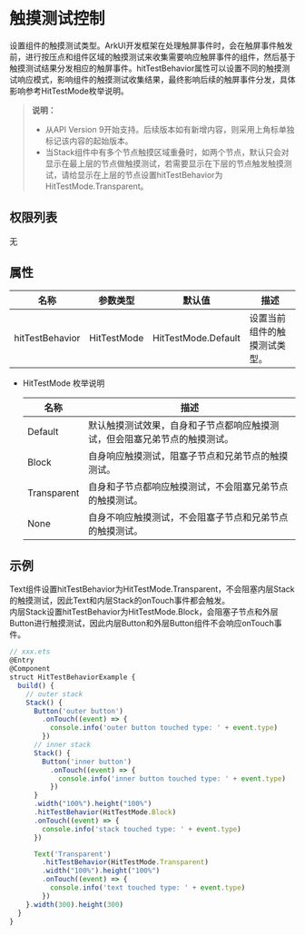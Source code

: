 # 触摸测试控制

设置组件的触摸测试类型。ArkUI开发框架在处理触屏事件时，会在触屏事件触发前，进行按压点和组件区域的触摸测试来收集需要响应触屏事件的组件，然后基于触摸测试结果分发相应的触屏事件。hitTestBehavior属性可以设置不同的触摸测试响应模式，影响组件的触摸测试收集结果，最终影响后续的触屏事件分发，具体影响参考HitTestMode枚举说明。

>  **说明：**
>  - 从API Version 9开始支持。后续版本如有新增内容，则采用上角标单独标记该内容的起始版本。
> - 当Stack组件中有多个节点触摸区域重叠时，如两个节点，默认只会对显示在最上层的节点做触摸测试，若需要显示在下层的节点触发触摸测试，请给显示在上层的节点设置hitTestBehavior为HitTestMode.Transparent。


## 权限列表

无


## 属性

| **名称**               | **参数类型** | **默认值** | **描述**                                  |
| -------------------- | -------- | ------- | ---------------------------------------- |
| hitTestBehavior      | HitTestMode  | HitTestMode.Default   | 设置当前组件的触摸测试类型。       |

- HitTestMode 枚举说明

  | 名称 | 描述 |
  | -------- | -------- |
  | Default | 默认触摸测试效果，自身和子节点都响应触摸测试，但会阻塞兄弟节点的触摸测试。 |
  | Block | 自身响应触摸测试，阻塞子节点和兄弟节点的触摸测试。 |
  | Transparent | 自身和子节点都响应触摸测试，不会阻塞兄弟节点的触摸测试。 |
  | None | 自身不响应触摸测试，不会阻塞子节点和兄弟节点的触摸测试。 |


## 示例

Text组件设置hitTestBehavior为HitTestMode.Transparent，不会阻塞内层Stack的触摸测试，因此Text和内层Stack的onTouch事件都会触发。  
内层Stack设置hitTestBehavior为HitTestMode.Block，会阻塞子节点和外层Button进行触摸测试，因此内层Button和外层Button组件不会响应onTouch事件。

```ts
// xxx.ets
@Entry
@Component
struct HitTestBehaviorExample {
  build() {
    // outer stack
    Stack() {
      Button('outer button')
        .onTouch((event) => {
          console.info('outer button touched type: ' + event.type)
        })
      // inner stack
      Stack() {
        Button('inner button')
          .onTouch((event) => {
            console.info('inner button touched type: ' + event.type)
          })
      }
      .width("100%").height("100%")
      .hitTestBehavior(HitTestMode.Block)
      .onTouch((event) => {
        console.info('stack touched type: ' + event.type)
      })

      Text('Transparent')
        .hitTestBehavior(HitTestMode.Transparent)
        .width("100%").height("100%")
        .onTouch((event) => {
          console.info('text touched type: ' + event.type)
        })
    }.width(300).height(300)
  }
}
```